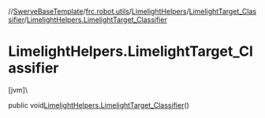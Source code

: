 //[SwerveBaseTemplate](../../../../index.md)/[frc.robot.utils](../../index.md)/[LimelightHelpers](../index.md)/[LimelightTarget_Classifier](index.md)/[LimelightHelpers.LimelightTarget_Classifier](-limelight-helpers.-limelight-target_-classifier.md)

# LimelightHelpers.LimelightTarget_Classifier

[jvm]\

public void[LimelightHelpers.LimelightTarget_Classifier](-limelight-helpers.-limelight-target_-classifier.md)()
